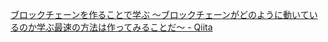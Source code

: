 [ブロックチェーンを作ることで学ぶ 〜ブロックチェーンがどのように動いているのか学ぶ最速の方法は作ってみることだ〜 - Qiita](https://qiita.com/hidehiro98/items/841ece65d896aeaa8a2a)
